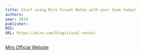 ```yaml
---
title: Start using Miro Visual Notes with your team today!
authors: 
year: 2019
publisher: 
DOI: 
URL: https://miro.com/blog/visual-notes/
---
```

[Miro Official Website](https://miro.com/blog/visual-notes/)
